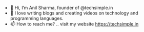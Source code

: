 - 👋 Hi, I’m Anil Sharma, founder of @techsimple.in
- 👀 I love writing blogs and creating videos on technology and programming languages.
- 📫 How to reach me? .. visit my website https://techsimple.in

<!---
techsimpledotin/techsimpledotin is a ✨ special ✨ repository because its `README.md` (this file) appears on your GitHub profile.
You can click the Preview link to take a look at your changes
--->
